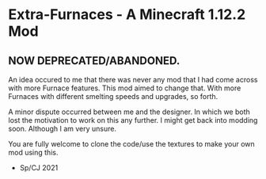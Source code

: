 # Extra-Furnaces - A Minecraft 1.12.2 Mod
## NOW DEPRECATED/ABANDONED.

An idea occured to me that there was never any mod that I had come across with more Furnace features.
This mod aimed to change that. With more Furnaces with different smelting speeds and upgrades, so forth.

A minor dispute occurred between me and the designer. In which we both lost the motivation to work on this any further.
I might get back into modding soon. Although I am very unsure.

You are fully welcome to clone the code/use the textures to make your own mod using this.

- Sp/CJ 2021
